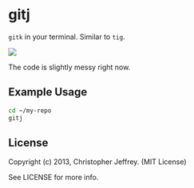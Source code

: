 # gitj

`gitk` in your terminal. Similar to `tig`.

![](http://i.imgur.com/l5SYM3G.png)

The code is slightly messy right now.

## Example Usage

``` bash
cd ~/my-repo
gitj
```

## License

Copyright (c) 2013, Christopher Jeffrey. (MIT License)

See LICENSE for more info.
